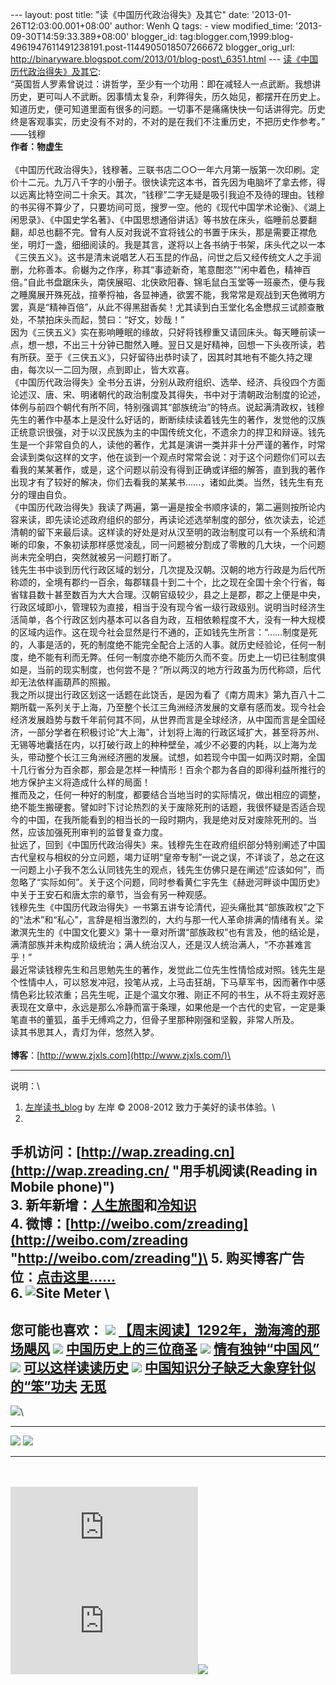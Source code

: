 --- layout: post title: "读《中国历代政治得失》及其它" date:
'2013-01-26T12:03:00.001+08:00' author: Wenh Q tags: - view
modified\_time: '2013-09-30T14:59:33.389+08:00' blogger\_id:
tag:blogger.com,1999:blog-4961947611491238191.post-1144905018507266672
blogger\_orig\_url:
http://binaryware.blogspot.com/2013/01/blog-post\_6351.html ---
[读《中国历代政治得失》及其它](http://zreading.cn.feedsportal.com/c/35042/f/647833/s/2745c3cf/l/0L0Szreading0Bcn0Carchives0C35370Bhtml/story01.htm):
\
“英国哲人罗素曾说过：讲哲学，至少有一个功用：即在减轻人一点武断。我想讲历史，更可叫人不武断。因事情太复杂，利弊得失，历久始见，都摆开在历史上。知道历史，便可知道里面有很多的问题。一切事不是痛痛快快一句话讲得完。历史终是客观事实，历史没有不对的，不对的是在我们不注重历史，不把历史作参考。”
——钱穆\
**作者：物虚生**\
\
《中国历代政治得失》，钱穆著。三联书店二○○一年六月第一版第一次印刷。定价十二元。九万八千字的小册子。很快读完这本书，首先因为电脑坏了拿去修，得以远离比特空间二十余天。其次，“钱穆”二字无疑是吸引我迫不及待的理由。钱穆的书买得不算少了，只要坊间可觅，搜罗一空。他的《现代中国学术论衡》、《湖上闲思录》、《中国史学名著》、《中国思想通俗讲话》等书放在床头，临睡前总要翻翻，却总也翻不完。曾有人反对我说不宜将钱公的书置于床头，那是需要正襟危坐，明灯一盏，细细阅读的。我是其言，遂将以上各书纳于书架，床头代之以一本《三侠五义》。这书是清末说唱艺人石玉昆的作品，问世之后又经传统文人之手润删，允称善本。俞樾为之作序，称其“事迹新奇，笔意酣恣”“闲中着色，精神百倍。”自此书盘踞床头，南侠展昭、北侠欧阳春、锦毛鼠白玉堂等一班豪杰，便与我之睡魔展开殊死战，揎拳捋袖，各显神通，欲罢不能，我常常是观战到天色微明方罢，真是“精神百倍”，从此不得黑甜香矣！尤其读到白玉堂化名金懋叔三试颜查散处，不禁拍床头而起，赞曰：“好文，妙哉！”\
因为《三侠五义》实在影响睡眠的缘故，只好将钱穆重又请回床头。每天睡前读一点，想一想，不出三十分钟已酣然入睡。翌日又是好精神，回想一下头夜所读，若有所获。至于《三侠五义》，只好留待出恭时读了，因其时其地有不能久持之理由，每次以一二回为限，点到即止，皆大欢喜。\
《中国历代政治得失》全书分五讲，分别从政府组织、选举、经济、兵役四个方面论述汉、唐、宋、明诸朝代的政治制度及其得失，书中对于清朝政治制度的论述，体例与前四个朝代有所不同，特别强调其“部族统治”的特点。说起满清政权，钱穆先生的著作中基本上是没什么好话的，断断续续读着钱先生的著作，发觉他的汉族正统意识很强，对于以汉民族为主的中国传统文化，不遗余力的捍卫和辩诬。钱先生是一个非常自负的人，读他的著作，尤其是演讲一类并非十分严谨的著作，时常会读到类似这样的文字，他在谈到一个观点时常常会说：对于这个问题你们可以去看我的某某著作，或是，这个问题以前没有得到正确或详细的解答，直到我的著作出现才有了较好的解决，你们去看我的某某书……，诸如此类。当然，钱先生有充分的理由自负。\
《中国历代政治得失》我读了两遍，第一遍是按全书顺序读的，第二遍则按所论内容来读，即先读论述政府组织的部分，再读论述选举制度的部分，依次读去，论述清朝的留下来最后读。这样读的好处是对从汉至明的政治制度可以有一个系统和清晰的印象，不象初读那样感觉凌乱，同一问题被分割成了零散的几大块，一个问题尚未完全明白，突然就被另一问题打断了。\
钱先生书中谈到历代行政区域的划分，几次提及汉朝。汉朝的地方行政是为后代所称颂的，全境有郡约一百余，每郡辖县十到二十个，比之现在全国十余个行省，每省辖县数十甚至数百为大大合理。汉朝官级较少，县之上是郡，郡之上便是中央，行政区域即小，管理较为直接，相当于没有现今省一级行政级别。说明当时经济生活简单，各个行政区划内基本可以各自为政，互相依赖程度不大，没有一种大规模的区域内运作。这在现今社会显然是行不通的，正如钱先生所言：“……制度是死的，人事是活的，死的制度绝不能完全配合上活的人事。就历史经验论，任何一制度，绝不能有利而无弊。任何一制度亦绝不能历久而不变。历史上一切已往制度俱如是，当前的现实制度，也何尝不是？”所以两汉的地方行政虽为历代称颂，后代却无法依样画葫芦的照搬。\
我之所以提出行政区划这一话题在此饶舌，是因为看了《南方周末》第九百八十二期所载一系列关于上海，乃至整个长江三角洲经济发展的文章有感而发。现今社会经济发展趋势与数千年前何其不同，从世界而言是全球经济，从中国而言是全国经济，一部分学者在积极讨论“大上海”，计划将上海的行政区域扩大，甚至将苏州、无锡等地囊括在内，以打破行政上的种种壁垒，减少不必要的内耗，以上海为龙头，带动整个长江三角洲经济圈的发展。试想，如若现今中国一如两汉时期，全国十几行省分为百余郡，那会是怎样一种情形！百余个郡为各自的即得利益所推行的地方保护主义将造成什么样的局面！\
推而及之，任何一种好的制度，都要结合当地当时的实际情况，做出相应的调整，绝不能生搬硬套。譬如时下讨论热烈的关于废除死刑的话题，我很怀疑是否适合现今的中国，在我所能看到的相当长的一段时期内，我是绝对反对废除死刑的。当然，应该加强死刑审判的监督复查力度。\
扯远了，回到《中国历代政治得失》来。钱穆先生在政府组织部分特别阐述了中国古代皇权与相权的分立问题，竭力证明“皇帝专制”一说之误，不详谈了，总之在这一问题上小子我不怎么认同钱先生的观点，钱先生仿佛只是在阐述“应该如何”，而忽略了“实际如何”。关于这个问题，同时参看黄仁宇先生《赫逊河畔谈中国历史》中关于王安石和唐太宗的章节，当会有另一种观感。\
钱穆先生《中国历代政治得失》一书第五讲专论清代，迎头痛批其“部族政权”之下的“法术”和“私心”，言辞是相当激烈的，大约与那一代人革命排满的情绪有关。梁漱溟先生的《中国文化要义》第十一章对所谓“部族政权”也有言及，他的结论是，满清部族并未构成阶级统治；满人统治汉人，还是汉人统治满人，“不亦甚难言乎！”\
最近常读钱穆先生和吕思勉先生的著作，发觉此二位先生性情恰成对照。钱先生是个性情中人，可以怒发冲冠，投笔从戎，上马击狂胡，下马草军书，因而著作中感情色彩比较浓重；吕先生呢，正是个温文尔雅、刚正不阿的书生，从不将主观好恶表现在文章中，永远是那么冷静而富于条理，如果他是一个古代的史官，一定是秉笔直书的董狐，虽手无缚鸡之力，但骨子里那种刚强和坚毅，非常人所及。\
读其书思其人，青灯为伴，悠然入梦。\
\
**博客**：[http://www.zjxls.com](http://www.zjxls.com/)\

* * * * *

说明：\
1. [左岸读书\_blog](http://zreading.cn/) by 左岸 © 2008-2012
致力于美好的读书体验。\
2.
手机访问：[http://wap.zreading.cn](http://wap.zreading.cn/ "用手机阅读(Reading in Mobile phone)")\
3.
新年新增：[人生旅图](http://www.zreading.net/ "人生旅图")和[冷知识](http://www.zreading.net/lenzhishi "冷知识")\
4.
微博：[http://weibo.com/zreading](http://weibo.com/zreading "http://weibo.com/zreading")\
5.
购买博客广告位：[点击这里……](http://www.zreading.cn/about#ad "看了会心动!")\
6. ![Site Meter](http://s12.sitemeter.com/meter.asp?site=s12zxfclz) \
  ------------------------------------------------------------------------------------------------------------------------------------------------------------------------------------------------------------------------------------------------------------
  **您可能也喜欢：**
  ![](http://static.wumii.cn/images/widget/widget_solidPoint.gif) [【周末阅读】1292年，渤海湾的那场飓风](http://app.wumii.com/ext/redirect?url=http%3A%2F%2Fwww.zreading.cn%2Farchives%2F1633.html&from=http%3A%2F%2Fwww.zreading.cn%2Farchives%2F3537.html)
  ![](http://static.wumii.cn/images/widget/widget_solidPoint.gif) [中国历史上的三位商圣](http://app.wumii.com/ext/redirect?url=http%3A%2F%2Fwww.zreading.cn%2Farchives%2F203.html&from=http%3A%2F%2Fwww.zreading.cn%2Farchives%2F3537.html)
  ![](http://static.wumii.cn/images/widget/widget_solidPoint.gif) [情有独钟“中国风”](http://app.wumii.com/ext/redirect?url=http%3A%2F%2Fwww.zreading.cn%2Farchives%2F1697.html&from=http%3A%2F%2Fwww.zreading.cn%2Farchives%2F3537.html)
  ![](http://static.wumii.cn/images/widget/widget_solidPoint.gif) [可以这样读读历史](http://app.wumii.com/ext/redirect?url=http%3A%2F%2Fwww.zreading.cn%2Farchives%2F2809.html&from=http%3A%2F%2Fwww.zreading.cn%2Farchives%2F3537.html)
  ![](http://static.wumii.cn/images/widget/widget_solidPoint.gif) [中国知识分子缺乏大象穿针似的“笨”功夫](http://app.wumii.com/ext/redirect?url=http%3A%2F%2Fwww.zreading.cn%2Farchives%2F1295.html&from=http%3A%2F%2Fwww.zreading.cn%2Farchives%2F3537.html)
  [无觅](http://www.wumii.com/widget/relatedItems "无觅相关文章插件")
  ------------------------------------------------------------------------------------------------------------------------------------------------------------------------------------------------------------------------------------------------------------

![](http://zreading.cn.feedsportal.com/c/35042/f/647833/s/2745c3cf/mf.gif)\
  ------------------------------------------------------------------------------------------------------------------------------------------------------------------------------------------------------------------------------------------------------------------------------------------------------------------ -----------------------------------------------------------------------------------------------------------------------------------------------------------------------------------------------------------------------------------------------------------------------------------------------------
  [![](http://res3.feedsportal.com/images/emailthis2.gif)](http://share.feedsportal.com/viral/sendEmail.cfm?lang=en&title=%E8%AF%BB%E3%80%8A%E4%B8%AD%E5%9B%BD%E5%8E%86%E4%BB%A3%E6%94%BF%E6%B2%BB%E5%BE%97%E5%A4%B1%E3%80%8B%E5%8F%8A%E5%85%B6%E5%AE%83&link=http%3A%2F%2Fwww.zreading.cn%2Farchives%2F3537.html)   [![](http://res3.feedsportal.com/images/bookmark.gif)](http://res.feedsportal.com/viral/bookmark.cfm?title=%E8%AF%BB%E3%80%8A%E4%B8%AD%E5%9B%BD%E5%8E%86%E4%BB%A3%E6%94%BF%E6%B2%BB%E5%BE%97%E5%A4%B1%E3%80%8B%E5%8F%8A%E5%85%B6%E5%AE%83&link=http%3A%2F%2Fwww.zreading.cn%2Farchives%2F3537.html)
  ------------------------------------------------------------------------------------------------------------------------------------------------------------------------------------------------------------------------------------------------------------------------------------------------------------------ -----------------------------------------------------------------------------------------------------------------------------------------------------------------------------------------------------------------------------------------------------------------------------------------------------

\
\
[![](http://da.feedsportal.com/r/151884141542/u/0/f/647833/c/35042/s/2745c3cf/a2.img)](http://da.feedsportal.com/r/151884141542/u/0/f/647833/c/35042/s/2745c3cf/a2.htm)![](http://pi.feedsportal.com/r/151884141542/u/0/f/647833/c/35042/s/2745c3cf/a2t.img)![](http://www1.feedsky.com/t1/706988768/clzzxf/feedsky/s.gif?r=http://zreading.cn.feedsportal.com/c/35042/f/647833/s/2745c3cf/l/0L0Szreading0Bcn0Carchives0C35370Bhtml/story01.htm)

